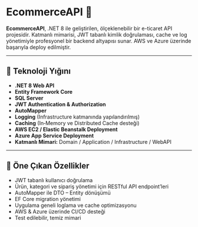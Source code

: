 # EcommerceAPI 🚀

**EcommerceAPI**, .NET 8 ile geliştirilen, ölçeklenebilir bir e-ticaret API projesidir. Katmanlı mimarisi, JWT tabanlı kimlik doğrulaması, cache ve log yönetimiyle profesyonel bir backend altyapısı sunar. AWS ve Azure üzerinde başarıyla deploy edilmiştir.

---

## 🧰 Teknoloji Yığını

* **.NET 8 Web API**
* **Entity Framework Core**
* **SQL Server**
* **JWT Authentication & Authorization**
* **AutoMapper**
* **Logging** (Infrastructure katmanında yapılandırılmış)
* **Caching** (In‑Memory ve Distributed Cache desteği)
* **AWS EC2 / Elastic Beanstalk Deployment**
* **Azure App Service Deployment**
* **Katmanlı Mimari:** Domain / Application / Infrastructure / WebAPI

---

## 🚀 Öne Çıkan Özellikler

* JWT tabanlı kullanıcı doğrulama
* Ürün, kategori ve sipariş yönetimi için RESTful API endpoint’leri
* AutoMapper ile DTO – Entity dönüşümü
* EF Core migration yönetimi
* Uygulama geneli loglama ve cache optimizasyonu
* AWS & Azure üzerinde CI/CD desteği
* Test edilebilir, temiz mimari


